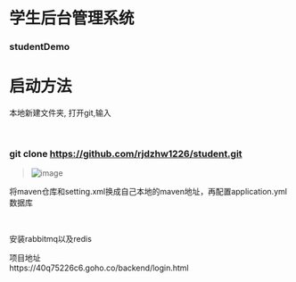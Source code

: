 # 学生后台管理系统
### studentDemo
<h1>启动方法</h1>
<p>本地新建文件夹, 打开git,输入</p><br>

### git clone https://github.com/rjdzhw1226/student.git

>![image](https://github.com/rjdzhw1226/student/assets/101936023/2a25a094-48c9-46b8-9e16-c2128ee3dd0a)
<p>将maven仓库和setting.xml换成自己本地的maven地址，再配置application.yml数据库</p><br>

<p>安装rabbitmq以及redis</p>
项目地址 <br>
https://40q75226c6.goho.co/backend/login.html
